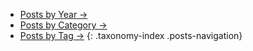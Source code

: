 * [Posts by Year →](/posts/year)
* [Posts by Category →](/posts/categories)
* [Posts by Tag →](/posts/tags)
{: .taxonomy-index .posts-navigation}